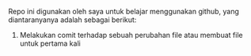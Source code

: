 Repo ini digunakan oleh saya untuk belajar menggunakan github, yang diantaranyanya adalah sebagai berikut:
1. Melakukan comit terhadap sebuah perubahan file atau membuat file untuk pertama kali

